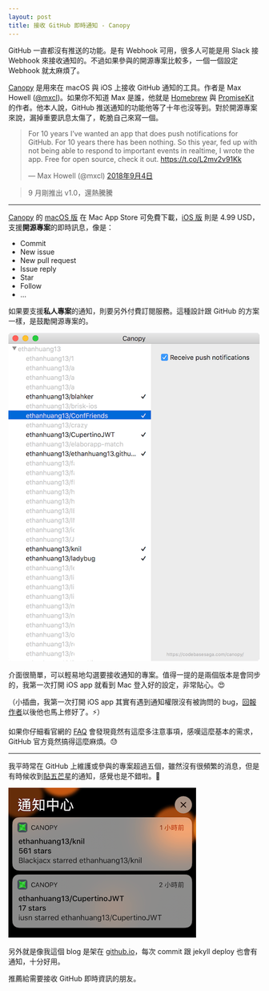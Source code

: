 ```yaml
---
layout: post
title: 接收 GitHub 即時通知 - Canopy
---
```

GitHub 一直都沒有推送的功能。是有 Webhook 可用，很多人可能是用 Slack 接 Webhook 來接收通知的。不過如果參與的開源專案比較多，一個一個設定 Webhook 就太麻煩了。

[Canopy](https://codebasesaga.com/canopy/) 是用來在 macOS 與 iOS 上接收 GitHub 通知的工具。作者是 Max Howell ([@mxcl](https://twitter.com/mxcl))。如果你不知道 Max 是誰，他就是 [Homebrew](https://brew.sh) 與 [PromiseKit](https://www.github.com/mxcl/PromiseKit) 的作者。他本人說，GitHub 推送通知的功能他等了十年也沒等到。對於開源專案來說，漏掉重要訊息太傷了，乾脆自己來寫一個。

<blockquote class="twitter-tweet" data-lang="zh-tw"><p lang="en" dir="ltr">For 10 years I’ve wanted an app that does push notifications for GitHub. For 10 years there has been nothing. So this year, fed up with not being able to respond to important events in realtime, I wrote the app. Free for open source, check it out. <a href="https://t.co/L2mv2v91Kk">https://t.co/L2mv2v91Kk</a></p>&mdash; Max Howell (@mxcl) <a href="https://twitter.com/mxcl/status/1037015212715638785?ref_src=twsrc%5Etfw">2018年9月4日</a></blockquote> <script async src="https://platform.twitter.com/widgets.js" charset="utf-8"></script> 

> 9 月剛推出 v1.0，還熱騰騰

---
[Canopy](https://codebasesaga.com/canopy/) 的 [macOS 版](https://itunes.apple.com/us/app/canopy/id1419224245?ls=1&mt=8) 在 Mac App Store 可免費下載，[iOS 版](https://itunes.apple.com/us/app/canopy-real-time-development/id1420665080?ls=1&mt=8) 則是 4.99 USD，支援**開源專案**的即時訊息，像是：

- Commit
- New issue
- New pull request
- Issue reply
- Star
- Follow
- ...

如果要支援**私人專案**的通知，則要另外付費訂閱服務。這種設計跟 GitHub 的方案一樣，是鼓勵開源專案的。

![Canopy macOS](/assets/img/2018-09-20-canopy_mac.png)

介面很簡單，可以輕易地勾選要接收通知的專案。值得一提的是兩個版本是會同步的，我第一次打開 iOS app 就看到 Mac 登入好的設定，非常貼心。😍

（小插曲，我第一次打開 iOS app 其實有遇到通知權限沒有被詢問的 bug，[回報作者](https://twitter.com/mxcl/status/1041855219523612672)以後他也馬上修好了。⚡️）

如果你仔細看官網的 [FAQ](https://codebasesaga.com/canopy/#faq) 會發現竟然有這麼多注意事項，感嘆這麼基本的需求，GitHub 官方竟然搞得這麼麻煩。😓

---
我平時常在 GitHub 上維護或參與的專案超過五個，雖然沒有很頻繁的消息，但是有時候收到[貼五芒星](https://www.ptt.cc/bbs/C_Chat/M.1535982250.A.309.html)的通知，感覺也是不錯啦。🤣

![Canopy iOS Notification](/assets/img/2018-09-20-canopy_ios_notification.png)

另外就是像我這個 blog 是架在 [github.io](https://pages.github.com)，每次 commit 跟 jekyll deploy 也會有通知，十分好用。

推薦給需要接收 GitHub 即時資訊的朋友。